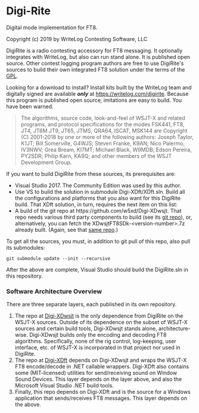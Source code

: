 # Digi-Rite
Digital mode implementation for FT8.

Copyright (c) 2019 by WriteLog Contesting Software, LLC

DigiRite is a radio contesting accessory for FT8 messaging. It optionally integrates with WriteLog, but also can run stand alone. It is published open source. Other contest logging program authors are free to use DigiRite's sources to build their own integrated FT8 solution under the terms of the <a href='COPYING'>GPL</a>.

Looking for a download to install? Install kits built by the WriteLog team and digitally signed
are available <i><b>only</b></i> at 
<a href='https://writelog.com/digirite'>https://writelog.com/digirite</a>. Because this program is published
open source, imitations are easy to build. You have been warned.

<blockquote>
The algorithms, source code, look-and-feel of WSJT-X and related programs, and protocol specifications for the modes FSK441, FT8, JT4, JT6M JT9, JT65, JTMS, QRA64, ISCAT, MSK144 are Copyright (C) 2001-2018 by one or more of the following authors: Joseph Taylor, K1JT; Bill Somerville, G4WJS; Steven Franke, K9AN; Nico Palermo, IV3NWV; Grea Bream, KI7MT; Michael Black, W9MDB; Edson Pereira, PY2SDR; Philip Karn, KA9Q; and other members of the WSJT Development Group.
</blockquote> 

If you want to build DigiRite from these sources, its prerequisites are:
<ul>
<li>Visual Studio 2017. The Community Edition was used by this author.
<li>Use VS to build the solution in submodule Digi-XDft/XDft.sln. Build all the configurations and platforms that you also want for this DigiRite build. That XDft solution, in turn, requires the next item on this list:
<li>A build of the git repo at https://github.com/w5xd/Digi-XDwsjt. 
  That repo needs various third party components to build (see its <a href='https://github.com/w5xd/Digi-XDwsjt'>git repo</a>), or, alternatively,
  you can fetch the XDwsjtFT8SDk-&lt;version-number&gt;.7z already built. (Again, see that <a href='https://github.com/w5xd/Digi-XDwsjt'>same repo</a>.)
</ul>
To get all the sources, you must, in addition to git pull of this repo, also pull
its submodules:
<p><code>git submodule update --init --recursive</code></p>

After the above are complete, Visual Studio should build the DigiRite.sln in this repository.

<h3>Software Architecture Overview</h3>
There are three separate layers, each published in its own repository.
<ol>
<li>The repo at <a href='https://github.com/w5xd/Digi-XDwsjt'>Digi-XDwsjt</a> is the only dependence from DigiRite on the WSJT-X sources. Outside of its dependence on the subset of WSJT-X sources and certain build tools, Digi-XDwsjt stands alone, architecture-wise. Digi-XDwsjt builds only the encoding and decoding FT8 algorithms. Specifically, none of the rig control, log-keeping, user interface, etc. of WSJT-X is incorporated in that project nor used in DigiRite. </li>
<li>The repo at <a href='https://github.com/w5xd/Digi-XDft'>Digi-XDft</a> depends on Digi-XDwsjt and wraps the WSJT-X FT8 encode/decode in .NET callable wrappers. Digi-XDft also contains some (MIT-licensed) utilities for send/receiving sound on Window Sound Devices. This layer depends on the layer above, and also the Microsoft Visual Studio .NET build tools.</li>
<li>Finally, this repo depends on Digi-XDft and is the source for a Windows application that sends/receives FT8 messages. This layer depends on the above.</li>
</ol>

